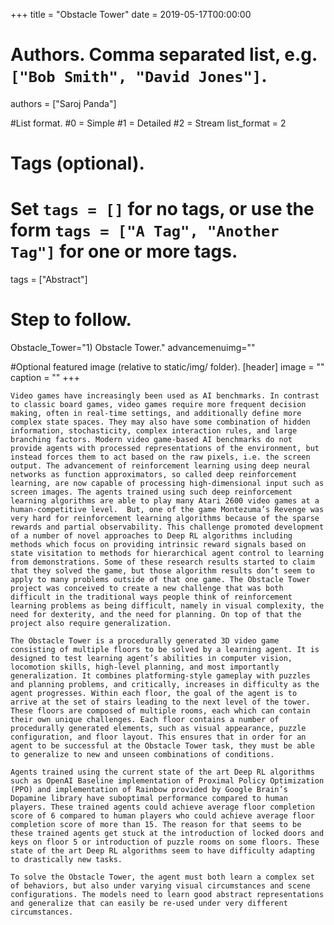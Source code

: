 +++
title = "Obstacle Tower" 
date = 2019-05-17T00:00:00

# Authors. Comma separated list, e.g. `["Bob Smith", "David Jones"]`.
authors = ["Saroj Panda"]

#List format.
#0 = Simple
#1 = Detailed
#2 = Stream
list_format = 2

# Tags (optional).
#   Set `tags = []` for no tags, or use the form `tags = ["A Tag", "Another Tag"]` for one or more tags.
tags = ["Abstract"]

# Step to follow.
Obstacle_Tower="1) Obstacle Tower."
advancemenuimg=""


#Optional featured image (relative to static/img/ folder).
[header] 
image = "" 
caption = "" 
+++

    Video games have increasingly been used as AI benchmarks. In contrast to classic board games, video games require more frequent decision making, often in real-time settings, and additionally define more complex state spaces. They may also have some combination of hidden information, stochasticity, complex interaction rules, and large branching factors. Modern video game-based AI benchmarks do not provide agents with processed representations of the environment, but instead forces them to act based on the raw pixels, i.e. the screen output. The advancement of reinforcement learning using deep neural networks as function approximators, so called deep reinforcement learning, are now capable of processing high-dimensional input such as screen images. The agents trained using such deep reinforcement learning algorithms are able to play many Atari 2600 video games at a human-competitive level.  But, one of the game Montezuma’s Revenge was very hard for reinforcement learning algorithms because of the sparse rewards and partial observability. This challenge promoted development of a number of novel approaches to Deep RL algorithms including methods which focus on providing intrinsic reward signals based on state visitation to methods for hierarchical agent control to learning from demonstrations. Some of these research results started to claim that they solved the game, but those algorithm results don’t seem to apply to many problems outside of that one game. The Obstacle Tower project was conceived to create a new challenge that was both difficult in the traditional ways people think of reinforcement learning problems as being difficult, namely in visual complexity, the need for dexterity, and the need for planning. On top of that the project also require generalization. 

    The Obstacle Tower is a procedurally generated 3D video game consisting of multiple floors to be solved by a learning agent. It is designed to test learning agent’s abilities in computer vision, locomotion skills, high-level planning, and most importantly generalization. It combines platforming-style gameplay with puzzles and planning problems, and critically, increases in difficulty as the agent progresses. Within each floor, the goal of the agent is to arrive at the set of stairs leading to the next level of the tower. These floors are composed of multiple rooms, each which can contain their own unique challenges. Each floor contains a number of procedurally generated elements, such as visual appearance, puzzle configuration, and floor layout. This ensures that in order for an agent to be successful at the Obstacle Tower task, they must be able to generalize to new and unseen combinations of conditions.

    Agents trained using the current state of the art Deep RL algorithms such as OpenAI Baseline implementation of Proximal Policy Optimization (PPO) and implementation of Rainbow provided by Google Brain’s Dopamine library have suboptimal performance compared to human players. These trained agents could achieve average floor completion score of 6 compared to human players who could achieve average floor completion score of more than 15. The reason for that seems to be these trained agents get stuck at the introduction of locked doors and keys on floor 5 or introduction of puzzle rooms on some floors. These state of the art Deep RL algorithms seem to have difficulty adapting to drastically new tasks.
    
    To solve the Obstacle Tower, the agent must both learn a complex set of behaviors, but also under varying visual circumstances and scene configurations. The models need to learn good abstract representations and generalize that can easily be re-used under very different circumstances.
